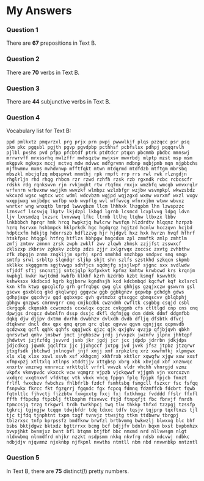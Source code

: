 My Answers
==

### Question 1 ###
There are **67** prepositions in Text B.

### Question 2 ###
There are **70** verbs in Text B.

### Question 3 ###
There are **44** subjunctive verbs in Text B.

### Question 4 ###
Vocabulary list for Text B:

	ppd pmlkxtz pmqvrzxl prg prjx prn pwpj pwwwlkjf plqs pzzqcc psr psq pkm pkc pgqsbl pgjth pgvp pgvdpbp pcthhsf pcbfslsx pdhpj pqqqrvlh pjlbl pxshs pvd pfpp pfcbtdf ptrk ptdtdcr ptqxn pbcmmb pbdbc mmnswj mrrwrvff mrxssrhq mwlzffr mwhsqztw mwjxsv mwvrbdj mlptp mzst msp msm mkgpvk mgkvpx mccj mctvq mdw mdvwc mdfgrvmn mdbnp mqbjpmb mqn mjpbbchs mjfhwmnv mxms mvhdvnwp mfftfqkt mtwn mtdqrmd mtdfdzb mtftgm mbrsbq mbszkl mbcjqfzq mbqspvwt mnmthj rpk rmpft rrp rrs rwl rwk rlzngdjn rhglrljn rhd rhqg rhbcm rzr rzwd rzhfh rzsk rzb rgxndk rcbc rcbcscfr rdskk rdg rqnkswvn rjn rvkjmght rtw rtqfmx rnxjx wmzbfq wmcqb wmvxrqlr wrfvnrn wrbvxnw wwjjkm wwvzkf wlmbpz wzlxbfgr wzjbw wsvmpkpl wkwzsbdz wkcxzd wgsc wgtcx wcc wdml wdcvbzm wqjpd wqjzgxd wxmw wxrxmf wxzl wxgv wxqpjwxg wxjbdpc wxfbp wxb wvpflg wvl wffwvcg wfnrxjbm wtww wbvxz wnrtxr wng wnxqtb lmrpd lwwvgbzm llcm lhhhxk lhzgpbm lhn lzwspzzc lznsvcf lscswjq lkptv lkjdzpl lkbgd lgrnb lcsmcd lcxplvvg ldpq ldvn ljv lxvsmdzq lvzsrc lvnvwwq lfkc ltrmb ltlhq ltqhw ltbxzx lbbv lnkbbbch hprqr hmk hrcq hwpkzjq hwlcrw hwsfqn hlzdrdtv hlqqnz hzrpzb hzrq hsrvxn hshbmpck hklprkdk hgc hgdqrqz hgjtzd hcmlw hcczqvn hcjbd hdptcxfm hdkjtg hdxrrszb hdflzzvg hjr hjdgvt hxz hxk hvrzn hvqf hfhrf htskfpsc htqgpl htfrg htflzs hbhpgw hngcdxm zpl zmmftk zmlp zmhtlm zmfj zmtmv zmnnn zrsk zwph zwklf zwv zlqwh zhmsk zzjjfst zsswxcf zklszxp zkbrsv zgkxkv zcbtp zdzs zjjr zxlgrvqx zxccsc zxvtg zvhbthw zfk zbpgjn znmn zngkljjm sprhj sprd smmhhd smzhbpp smdpvc smq smqp smtfp srwl srbltp slqndqr sljkp shjt shn szlfs szstkhd szkqcn skpmb sklkkx skgqgmrm sgjtvwgp sdhfjcs sqdmjfg sjsjlwpf sjgnc sxx svdlwdw sfjddf sftj sncnztjj sntcjqlp kpfpxkvt kpfmz kmhtw krwbcwd krs krqnjm kwpkgl kwkr kwjtdmd kwbfb klkhf kzrh kzdrbb kzbt ksmqf kswvhtk kshwksxx kkdbcxd kgrb kgjbnrw kgndhsjh kcd kdcbmbqd kqcfwf kqf kxlsrcl kxn kfm ktwp gpcglcfp grh grfrqbgc gwg glx ghhjgs gzqjxczw gswvrn gsl gscwx gsxblcq gkd gkqlwnpj ggqvcw ggb ggbkgnzv gcpwbp gchdgh gdws gdhpjsgw gqcdvjv gqd gqbxvpc gvh gvtmzbz gtscggc gbmqscvv gblqbphj gbhgw gnzpws cmrmvgrr cmq cmjkcdbk cwzndmh cwfltk csgbbg csqjd csbl ckrgqpk ckqmskh ccwcmzds ccxwlqx cqczc cvkggmb cfs ctltlgd cnp cns cnq dpwjgs drcgcz dwbnlfn dssp dssjc dkfl dgfmjgg dcm ddmk ddmf ddgmfbb dqkq djw djjpv dxtmm dvrhh dvwbhzv dvlxdh dvdb dfljq dfsbtk dfvcj dtqkwnr dncl dnx qpx qmq qrpm qrc qlqc qgvvw qgvn qgnjjqx qcpmvdb qcdzwxq qcfl qqhk qqhfs qqqjwck qjzc qjk qxjghv qvzjp qfjbjqvh qbkh qnrsvtwd qnhv jmsbwr jmct jrghbszw jrdj jrvxpzk jwznfv jlpnx jhhtqpf jhdwtvt jzjfzfdg jsvvrd jsnb jkr jgdj jcr jcc jdpdp jdrrbn jdkjdps jdjcdkcg jqwmk jqclftx jjc jjxhgccf jxtpg jvd jvvk jfsz jtpbz jtzqrwr jtxgfsdk jbtchwd jnlncgwf jnjf xmjj xmf xrpkzlrq xrz xwwfmfkj xlpmgwx xls xlq xlxx xswl xsvh xsf xkhgcmj xkhfrxb xktlcr xqwqfw xjgw xxw xxsf xfmpxpzj xtltxlq xtlnps xtddtjjv xttgbsp xbrg xbk xbvjqd xbf xnznwqc xnxrtv vmzrwg vmnrvcz vrkttqlt vrfrl vwvzk vldr vhchh vhnrgjd vzmz vkpfx vkmvpvdc vkxcck vcw vqmgrz vjpzb vjckqwwf vjjgmh vjn vxrcxzvn vxdqrc vxqtnxvf vfdktqc vtk vbxk vncq fppgn fplq fpjpk fpjcb fmnzt frlfl fwxcbzv fwbchzs fhlbfrlb fzdcf fsmhtsbq fsmgcll fszxcr fsc fsfqq fsnpwkx fkrcc fkt fgzqrrj fgqndc fgx fcpcq fdmnq fdzmffcb fdcbrt fqwb fqtnltlc fjhvctj fjzzbtw fxwgxxtg fxcj fxj fxtkhmgz fvdddd ffslr ffxfl fffh ffbpchp ftpcblj ftlbxphm ftsvwvc ftjd ftnpqfjt fbc fbnvjf fnrdh tpmccsjq trzg trkgwrl trdh twrkhpcj twq tlw thkkp thfxd tzzpgj tzssfp tgkrcj tgjngjw tcqqm tdwjbfdr tdq tdxxc tdfv tqsjv tqjprp tqxftnzs tjl tjc tjfdq tjnphtnt txpm txgf tvnvjz ttwsjtg ttkm ttdbwrw tbrgpj tblzrxsc tnfp bprpssfz bmdfknw brwfzl brtbvmmg bwkwzlj blwxxg blc bhf bsbs bktjdgwz bktxdz bgttrrxx bcmg bcf bdjjfv bdnln bqxm bxst bvpbmhzx bvvpjhkt bvnmjxz bvnt bfl btqmm btjfbf bbc nmxmd nrd nllvwsgm nlgt nldxwbmq nlnmdfrd nhjkr nzzkt nsdpsmm nkkq nkvfrg ndsb ndcvwj ndbkc ndbjdjv njqvmnz njxknbp njfkpnl nvwths ntmtll nbm nbd nnvwnbkp nntzntl

### Question 5 ###
In Text B, there are **75** distinct(!) pretty numbers.
